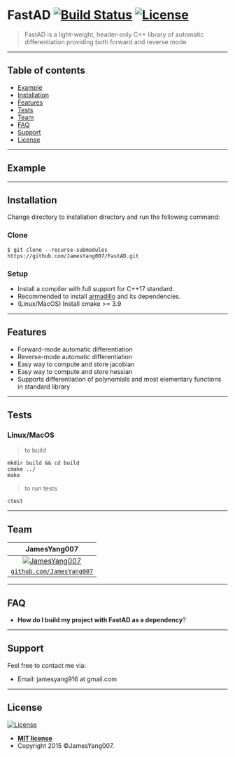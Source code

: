 # FastAD [![Build Status](https://travis-ci.org/JamesYang007/FastAD.svg?branch=master)](https://travis-ci.org/JamesYang007/FastAD) [![License](http://img.shields.io/:license-mit-blue.svg?style=flat-square)](http://badges.mit-license.org)

> FastAD is a light-weight, header-only C++ library of automatic differentiation providing both forward and reverse mode.

---

## Table of contents
* [Example](#example)
* [Installation](#installation)
* [Features](#features)
* [Tests](#tests)
* [Team](#team)
* [FAQ](#faq)
* [Support](#support)
* [License](#license)

---

## Example

---

## Installation
Change directory to installation directory and run the following command:

### Clone
```shell
$ git clone --recurse-submodules https://github.com/JamesYang007/FastAD.git 
```

### Setup
* Install a compiler with full support for C++17 standard.
* Recommended to install [armadillo](http://arma.sourceforge.net/download.html) and its dependencies.
* (Linux/MacOS) Install cmake >= 3.9

---

## Features
* Forward-mode automatic differentiation
* Reverse-mode automatic differentiation
* Easy way to compute and store jacobian
* Easy way to compute and store hessian
* Supports differentiation of polynomials and most elementary functions in standard library

---

## Tests

### Linux/MacOS
> to build
```
mkdir build && cd build
cmake ../
make
```

> to run tests
```
ctest
```

---

## Team

| **JamesYang007** |
| :---: |
| [![JamesYang007](https://avatars3.githubusercontent.com/u/5008832?s=100&v=4)](https://github.com/JamesYang007) |
| <a href="http://github.com/JamesYang007" target="_blank">`github.com/JamesYang007`</a> |

---

## FAQ

* **How do I build my project with FastAD as a dependency**?

---

## Support
Feel free to contact me via:
* Email: jamesyang916 at gmail.com

---

## License

[![License](http://img.shields.io/:license-mit-blue.svg?style=flat-square)](http://badges.mit-license.org)

- **[MIT license](http://opensource.org/licenses/mit-license.php)**
- Copyright 2015 ©JamesYang007.
